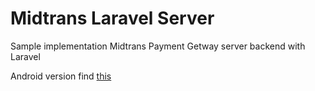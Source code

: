 
# Midtrans Laravel Server

Sample implementation Midtrans Payment Getway server backend with Laravel

Android version find <a href="https://github.com/luthfipun/midtrans-android-sample">this</a>
